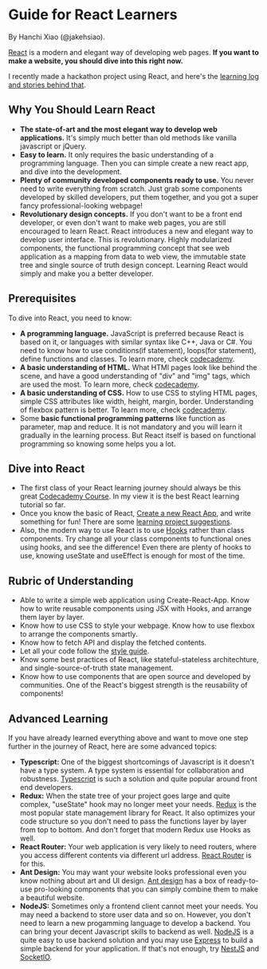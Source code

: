 # Guide for React Learners
By Hanchi Xiao (@jakehsiao).

[React](https://reactjs.org/) is a modern and elegant way of developing web pages. **If you want to make a website, you should dive into this right now.**

I recently made a hackathon project using React, and here's the [learning log and stories behind that](https://github.com/jakehsiao/synthetic-beef/blob/master/learning_log.md).

## Why You Should Learn React
- **The state-of-art and the most elegant way to develop web applications.** It's simply much better than old methods like vanilla javascript or jQuery.
- **Easy to learn.** It only requires the basic understanding of a programming language. Then you can simple create a new react app, and dive into the development.
- **Plenty of community developed components ready to use.** You never need to write everything from scratch. Just grab some components developed by skilled developers, put them together, and you got a super fancy professional-looking webpage!
- **Revolutionary design concepts.** If you don't want to be a front end developer, or even don't want to make web pages, you are still encouraged to learn React. React introduces a new and elegant way to develop user interface. This is revolutionary. Highly modularized components, the functional programming concept that see web application as a mapping from data to web view, the immutable state tree and single source of truth design concept. Learning React would simply  and make you a better developer.

## Prerequisites
To dive into React, you need to know:
- **A programming language.** JavaScript is preferred because React is based on it, or languages with similar syntax like C++, Java or C#. You need to know how to use conditions(if statement), loops(for statement), define functions and classes. To learn more, check [codecademy](https://www.codecademy.com/learn/introduction-to-javascript).
- **A basic understanding of HTML.** What HTMl pages look like behind the scene, and have a good understanding of "div" and "img" tags, which are used the most. To learn more, check [codecademy](https://www.codecademy.com/learn/learn-html).
- **A basic understanding of CSS.** How to use CSS to styling HTML pages, simple CSS attributes like width, height, margin, border. Understanding of flexbox pattern is better. To learn more, check [codecademy](https://www.codecademy.com/learn/learn-css).
- Some **basic functional programming patterns** like function as parameter, map and reduce. It is not mandatory and you will learn it gradually in the learning process. But React itself is based on functional programming so knowing some helps you a lot.

## Dive into React
- The first class of your React learning journey should always be this great [Codecademy Course](https://www.codecademy.com/learn/react-101). In my view it is the best React learning tutorial so far.
- Once you know the basic of React, [Create a new React App](https://create-react-app.dev/docs/getting-started/), and write something for fun! There are some [learning project suggestions](https://www.freecodecamp.org/news/8-reactjs-project-ideas-to-start-learning-by-doing/).
- Also, the modern way to use React is to use [Hooks]() rather than class components. Try change all your class components to functional ones using hooks, and see the difference! Even there are plenty of hooks to use, knowing useState and useEffect is enough for most of the time.

## Rubric of Understanding
- Able to write a simple web application using Create-React-App. Know how to write reusable components using JSX with Hooks, and arrange them layer by layer.
- Know how to use CSS to style your webpage. Know how to use flexbox to arrange the components smartly.
- Know how to fetch API and display the fetched contents.
- Let all your code follow the [style guide](https://github.com/airbnb/javascript/tree/master/react).
- Know some best practices of React, like stateful-stateless architechture, and single-source-of-truth state management.
- Know how to use components that are open source and developed by communities. One of the React's biggest strength is the reusability of components!

## Advanced Learning
If you have already learned everything above and want to move one step further in the journey of React, here are some advanced topics:
- **Typescript:** One of the biggest shortcomings of Javascript is it doesn't have a type system. A type system is essential for collaboration and robustness. [Typescript](https://www.typescriptlang.org/) is such a solution and quite popular around front end developers.
- **Redux:** When the state tree of your project goes large and quite complex, "useState" hook may no longer meet your needs. [Redux](https://redux.js.org/) is the most popular state management library for React. It also optimizes your code structure so you don't need to pass the functions layer by layer from top to bottom. And don't forget that modern Redux use Hooks as well.
- **React Router:** Your web application is very likely to need routers, where you access different contents via different url address. [React Router](https://reactrouter.com/web/guides/quick-start) is for this.
- **Ant Design:** You may want your website looks professional even you know nothing about art and UI design. [Ant design](https://ant.design/) has a box of ready-to-use pro-looking components that you can simply combine them to make a beautiful website.
- **NodeJS:** Sometimes only a frontend client cannot meet your needs. You may need a backend to store user data and so on. However, you don't need to learn a new progamming language to develop a backend. You can bring your decent Javascript skills to backend as well. [NodeJS](https://nodejs.org/en/) is a quite easy to use backend solution and you may use [Express](https://expressjs.com/) to build a simple backend for your application. If that's not enough, try [NestJS](https://nestjs.com/) and [SocketIO](https://socket.io/).